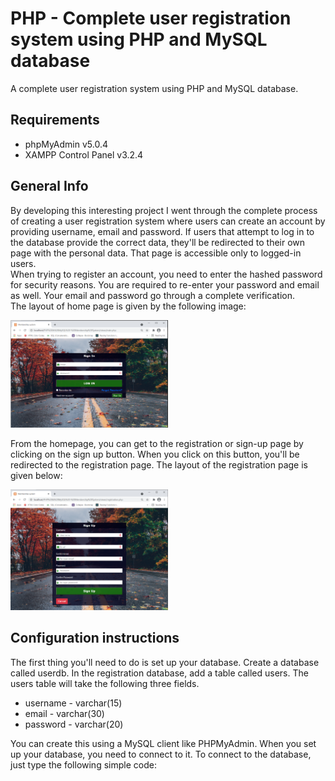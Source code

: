 # PHP - Complete user registration system using PHP and MySQL database
A complete user registration system using PHP and MySQL database.

## Requirements
* phpMyAdmin v5.0.4
* XAMPP Control Panel v3.2.4

## General Info
  
By developing this interesting project I went through the complete process of creating a user registration system where users can create an account by providing username, email and password. If users that attempt to log in to the database provide the correct data, they'll be redirected to their own page with the personal data. That page is accessible only to logged-in users.  
When trying to register an account, you need to enter the hashed password for security reasons. You are required to re-enter your password and email as well. Your email and password go through a complete verification.  
The layout of home page is given by the following image:  

<img src="images/login_page.PNG" width="50%" height="50%">

From the homepage, you can get to the registration or sign-up page by clicking on the sign up button.
When you click on this button, you'll be redirected to the registration page. The layout of the registration page is given below: 

<img src="images/signup_page.PNG" width="50%" height="50%">

## Configuration instructions

The first thing you'll need to do is set up your database. Create a database called userdb. In the registration database, add a table called users. The users table will take the following three fields.  

* username - varchar(15)
* email - varchar(30)
* password - varchar(20)

You can create this using a MySQL client like PHPMyAdmin. When you set up your database, you need to connect to it. To connect to the database, just type the following simple code:
<!--To do these actions you'll need a free software tool written in PHP - phpMyAdmin.-->
